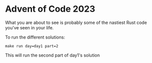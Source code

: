 # Advent of Code 2023

What you are about to see is probably some of the nastiest Rust code you've seen in your life.

To run the different solutions:
```
make run day=day1 part=2
```

This will run the second part of day1's solution
